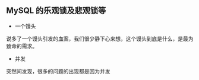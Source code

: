 ## MySQL 的乐观锁及悲观锁等

- 一个馒头

说多了一个馒头引发的血案，我们很少静下心来想，这个馒头到底是什么，是最为致命的需求。

- 并发

突然间发现，很多的问题的出现都是因为并发

